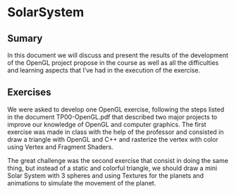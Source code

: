 # SolarSystem

## Sumary
In this document we will discuss and present the results of the development of the OpenGL project propose in the course as well as all the difficulties and learning aspects that I’ve had in the execution of the exercise.

## Exercises
We were asked to develop one OpenGL exercise, following the steps listed in the document TP00-OpenGL.pdf that described two major projects to improve our knowledge of OpenGL and computer graphics. The first exercise was made in class with the help of the professor and consisted in draw a triangle with OpenGL and C++ and rasterize the vertex with color using Vertex and Fragment Shaders.

The great challenge was the second exercise that consist in doing the same thing, but instead of a static and colorful triangle, we should draw a mini Solar System with 3 spheres and using Textures for the planets and animations to simulate the movement of the planet.

